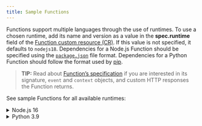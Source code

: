 ```yaml
---
title: Sample Functions
---
```


Functions support multiple languages through the use of runtimes. To use a chosen runtime, add its name and version as a value in the **spec.runtime** field of the [Function custom resource (CR)](./00-custom-resources/svls-01-function.md). If this value is not specified, it defaults to `nodejs18`. Dependencies for a Node.js Function should be specified using the [`package.json`](https://docs.npmjs.com/creating-a-package-json-file) file format. Dependencies for a Python Function should follow the format used by [pip](https://packaging.python.org/key_projects/#pip).

>**TIP:** Read about [Function’s specification](./svls-08-function-specification.md) if you are interested in its signature, `event` and `context` objects, and custom HTTP responses the Function returns.

See sample Functions for all available runtimes:
<div tabs name="available-runtimes" group="available-runtimes">
  <details>
  <summary label="nodejs16">
  Node.js 16
  </summary>

```yaml
cat <<EOF | kubectl apply -f -
apiVersion: serverless.kyma-project.io/v1alpha2
kind: Function
metadata:
  name: test-function-nodejs
spec:
  runtime: nodejs18
  source:
    inline:
      dependencies: |
        {
          "name": "test-function-nodejs",
          "version": "1.0.0",
          "dependencies": {
            "lodash":"^4.17.20"
          }
        }
      source: |
        const _ = require('lodash')
        module.exports = {
          main: function(event, context) {
            return _.kebabCase('Hello World from Node.js 16 Function');
          }
        }
EOF
```
</details>

<details>
  <summary label="python39">
  Python 3.9
  </summary>

```yaml
cat <<EOF | kubectl apply -f -
apiVersion: serverless.kyma-project.io/v1alpha2
kind: Function
metadata:
  name: test-function-python39
spec:
  runtime: python39
  source:
    inline:
      dependencies: |
        requests==2.24.0
      source: |
        import requests
        def main(event, context):
            r = requests.get('https://swapi.dev/api/people/13')
            return r.json()
EOF
```

</details>
</div>

